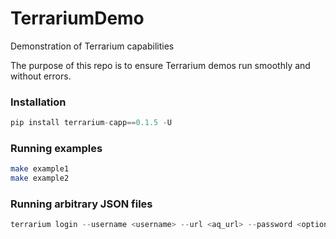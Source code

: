 # TerrariumDemo
Demonstration of Terrarium capabilities

The purpose of this repo is to ensure Terrarium demos run smoothly and without errors.

### Installation

```python
pip install terrarium-capp==0.1.5 -U
```

### Running examples

```bash
make example1
make example2
```

### Running arbitrary JSON files

```python
terrarium login --username <username> --url <aq_url> --password <optional_pass> design <input_json>
```



